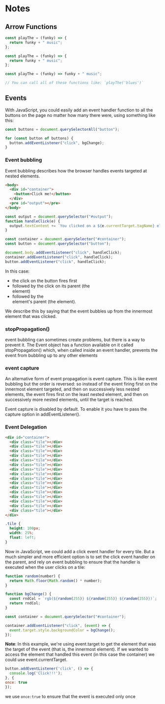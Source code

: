 # Notes

## Arrow Functions

```js
const playThe = (funky) => {
  return funky + " music";
};

const playThe = (funky) => {
  return funky + " music";
};

const playThe = (funky) => funky + " music";

// You can call all of these functions like: `playThe('blues')`
```

## Events

With JavaScript, you could easily add an event handler function to all the buttons on the page no matter how many there were, using something like this:

```js
const buttons = document.querySelectorAll("button");

for (const button of buttons) {
  button.addEventListener("click", bgChange);
}
```

### Event bubbling

Event bubbling describes how the browser handles events targeted at nested elements.

```html
<body>
  <div id="container">
    <button>Click me!</button>
  </div>
  <pre id="output"></pre>
</body>
```

```js
const output = document.querySelector("#output");
function handleClick(e) {
  output.textContent += `You clicked on a ${e.currentTarget.tagName} element\n`;
}

const container = document.querySelector("#container");
const button = document.querySelector("button");

document.body.addEventListener("click", handleClick);
container.addEventListener("click", handleClick);
button.addEventListener("click", handleClick);
```

In this case:

- the click on the button fires first
- followed by the click on its parent (the <div> element)
- followed by the <div> element's parent (the <body> element).

We describe this by saying that the event bubbles up from the innermost element that was clicked.

### stopPropagation()

event bubbling can sometimes create problems, but there is a way to prevent it. The Event object has a function available on it called stopPropagation() which, when called inside an event handler, prevents the event from bubbling up to any other elements

### event capture

An alternative form of event propagation is event capture. This is like event bubbling but the order is reversed: so instead of the event firing first on the innermost element targeted, and then on successively less nested elements, the event fires first on the least nested element, and then on successively more nested elements, until the target is reached.

Event capture is disabled by default. To enable it you have to pass the capture option in addEventListener().

### Event Delegation

```html
<div id="container">
  <div class="tile"></div>
  <div class="tile"></div>
  <div class="tile"></div>
  <div class="tile"></div>
  <div class="tile"></div>
  <div class="tile"></div>
  <div class="tile"></div>
  <div class="tile"></div>
  <div class="tile"></div>
  <div class="tile"></div>
  <div class="tile"></div>
  <div class="tile"></div>
  <div class="tile"></div>
  <div class="tile"></div>
  <div class="tile"></div>
  <div class="tile"></div>
</div>
```

```css
.tile {
  height: 100px;
  width: 25%;
  float: left;
}
```
Now in JavaScript, we could add a click event handler for every tile. But a much simpler and more efficient option is to set the click event handler on the parent, and rely on event bubbling to ensure that the handler is executed when the user clicks on a tile:
```js
function random(number) {
  return Math.floor(Math.random() * number);
}

function bgChange() {
  const rndCol = `rgb(${random(255)} ${random(255)} ${random(255)})`;
  return rndCol;
}

const container = document.querySelector("#container");

container.addEventListener("click", (event) => {
  event.target.style.backgroundColor = bgChange();
});
```
**Note**: In this example, we're using event.target to get the element that was the target of the event (that is, the innermost element). If we wanted to access the element that handled this event (in this case the container) we could use event.currentTarget.

```js
button.addEventListener('click', () => {
  console.log('Click!!!');
}, {
once: true
});
```
we use `once:true` to ensure that the event is executed only once
